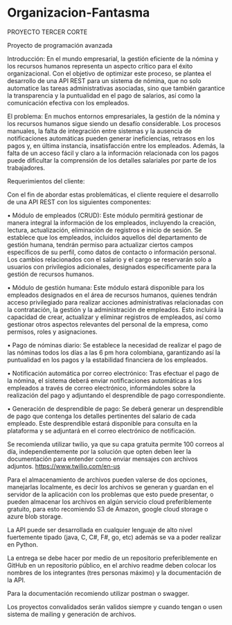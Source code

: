 # Organizacion-Fantasma

PROYECTO TERCER CORTE

Proyecto de programación avanzada


Introducción:
En el mundo empresarial, la gestión eficiente de la nómina y los recursos humanos
representa un aspecto crítico para el éxito organizacional. Con el objetivo de optimizar
este proceso, se plantea el desarrollo de una API REST para un sistema de nómina, que
no solo automatice las tareas administrativas asociadas, sino que también garantice la
transparencia y la puntualidad en el pago de salarios, así como la comunicación efectiva
con los empleados.


El problema:
En muchos entornos empresariales, la gestión de la nómina y los recursos humanos
sigue siendo un desafío considerable. Los procesos manuales, la falta de integración
entre sistemas y la ausencia de notificaciones automáticas pueden generar
ineficiencias, retrasos en los pagos y, en última instancia, insatisfacción entre los
empleados. Además, la falta de un acceso fácil y claro a la información relacionada con
los pagos puede dificultar la comprensión de los detalles salariales por parte de los
trabajadores.


Requerimientos del cliente:


Con el fin de abordar estas problemáticas, el cliente requiere el desarrollo de una API
REST con los siguientes componentes:


• Módulo de empleados (CRUD): Este módulo permitirá gestionar de manera
integral la información de los empleados, incluyendo la creación, lectura,
actualización, eliminación de registros e inicio de sesión. Se establece que los
empleados, incluidos aquellos del departamento de gestión humana, tendrán
permiso para actualizar ciertos campos específicos de su perfil, como datos de
contacto o información personal. Los cambios relacionados con el salario y el
cargo se reservarán solo a usuarios con privilegios adicionales, designados
específicamente para la gestión de recursos humanos.

• Módulo de gestión humana: Este módulo estará disponible para los empleados
designados en el área de recursos humanos, quienes tendrán acceso privilegiado
para realizar acciones administrativas relacionadas con la contratación, la
gestión y la administración de empleados. Esto incluirá la capacidad de crear,
actualizar y eliminar registros de empleados, así como gestionar otros aspectos
relevantes del personal de la empresa, como permisos, roles y asignaciones.

• Pago de nóminas diario: Se establece la necesidad de realizar el pago de las
nóminas todos los días a las 6 pm hora colombiana, garantizando así la
puntualidad en los pagos y la estabilidad financiera de los empleados.


• Notificación automática por correo electrónico: Tras efectuar el pago de la
nómina, el sistema deberá enviar notificaciones automáticas a los empleados a
través de correo electrónico, informándoles sobre la realización del pago y
adjuntando el desprendible de pago correspondiente.


• Generación de desprendible de pago: Se deberá generar un desprendible de pago
que contenga los detalles pertinentes del salario de cada empleado. Este
desprendible estará disponible para consulta en la plataforma y se adjuntará en
el correo electrónico de notificación.


Se recomienda utilizar twilio, ya que su capa gratuita permite 100 correos al día,
independientemente por la solución que opten deben leer la documentación para
entender como enviar mensajes con archivos adjuntos.
https://www.twilio.com/en-us


Para el almacenamiento de archivos pueden valerse de dos opciones, manejarlas
localmente, es decir los archivos se generan y guardan en el servidor de la aplicación
con los problemas que esto puede presentar, o pueden almacenar los archivos en algún
servicio cloud preferiblemente gratuito, para esto recomiendo S3 de Amazon, google
cloud storage o azure blob storage.


La API puede ser desarrollada en cualquier lenguaje de alto nivel fuertemente tipado
(java, C, C#, F#, go, etc) además se va a poder realizar en Python.


La entrega se debe hacer por medio de un repositorio preferiblemente en GitHub en un
repositorio público, en el archivo readme deben colocar los nombres de los integrantes
(tres personas máximo) y la documentación de la API.



Para la documentación recomiendo utilizar postman o swagger.


Los proyectos convalidados serán validos siempre y cuando tengan o usen sistema de mailing y generación de archivos.


